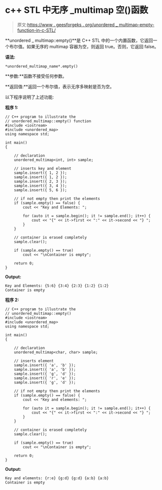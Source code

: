# c++ STL 中无序 _multimap 空()函数

> 原文:[https://www . geesforgeks . org/unordered _ multimap-empty-function-in-c-STL/](https://www.geeksforgeeks.org/unordered_multimap-empty-function-in-c-stl/)

**unordered _ multimap::empty()**是 C++ STL 中的一个内置函数，它返回一个布尔值。如果无序的 multimap 容器为空，则返回 true。否则，它返回 false。

**语法:**

```
*unordered_multimap_name*.empty()
```

**参数:**函数不接受任何参数。

**返回值:**返回一个布尔值，表示无序多映射是否为空。

以下程序说明了上述功能:

**程序 1:**

```
// C++ program to illustrate the
// unordered_multimap::empty() function
#include <iostream>
#include <unordered_map>
using namespace std;

int main()
{

    // declaration
    unordered_multimap<int, int> sample;

    // inserts key and element
    sample.insert({ 1, 2 });
    sample.insert({ 1, 2 });
    sample.insert({ 2, 3 });
    sample.insert({ 3, 4 });
    sample.insert({ 5, 6 });

    // if not empty then print the elements
    if (sample.empty() == false) {
        cout << "Key and Elements: ";

        for (auto it = sample.begin(); it != sample.end(); it++) {
            cout << "{" << it->first << ":" << it->second << "} ";
        }
    }

    // container is erased completely
    sample.clear();

    if (sample.empty() == true)
        cout << "\nContainer is empty";

    return 0;
}
```

**Output:**

```
Key and Elements: {5:6} {3:4} {2:3} {1:2} {1:2} 
Container is empty

```

**程序 2:**

```
// C++ program to illustrate the
// unordered_multimap::empty()
#include <iostream>
#include <unordered_map>
using namespace std;

int main()
{

    // declaration
    unordered_multimap<char, char> sample;

    // inserts element
    sample.insert({ 'a', 'b' });
    sample.insert({ 'a', 'b' });
    sample.insert({ 'g', 'd' });
    sample.insert({ 'r', 'e' });
    sample.insert({ 'g', 'd' });

    // if not empty then print the elements
    if (sample.empty() == false) {
        cout << "Key and elements: ";

        for (auto it = sample.begin(); it != sample.end(); it++) {
            cout << "{" << it->first << ":" << it->second << "} ";
        }
    }

    // container is erased completely
    sample.clear();

    if (sample.empty() == true)
        cout << "\nContainer is empty";

    return 0;
}
```

**Output:**

```
Key and elements: {r:e} {g:d} {g:d} {a:b} {a:b} 
Container is empty

```